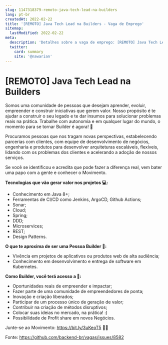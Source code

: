 ```yaml
---
slug: 1147318379-remoto-java-tech-lead-na-builders
lang: pt-br
createdAt: 2022-02-22
title: '[REMOTO] Java Tech Lead na Builders - Vaga de Emprego'
sitemap:
  lastModified: 2022-02-22
meta:
  description: 'Detalhes sobre a vaga de emprego: [REMOTO] Java Tech Lead na Builders'
  twitter:
    card: summary
    site: '@nawarian'
---
```


# [REMOTO] Java Tech Lead na Builders

Somos uma comunidade de pessoas que desejam aprender, evoluir, empreender e construir iniciativas que gerem valor. Nosso propósito é te ajudar a construir o seu legado e te dar insumos para solucionar problemas reais na prática. Trabalhe com autonomia e em qualquer lugar do mundo, o momento para se tornar Builder é agora! 💪

Procuramos pessoas que nos tragam novas perspectivas, estabelecendo parcerias com clientes, com equipe de desenvolvimento de negócios, engenharia e produtos para desenvolver arquiteturas escaláveis, flexíveis, lidando com os problemas dos clientes e acelerando a adoção de nossos serviços. 

Se você se identificou e acredita que pode fazer a diferença real, vem bater uma papo com a gente e conhecer o Movimento. 



**Tecnologias que vão gerar valor nos projetos 💻:**
- Conhecimento em Java 8+;
- Ferramentas de CI/CD como Jenkins, ArgoCD, Github Actions;
- Sonar;
- Cloud;
- Spring;
- DDD;
- Microservices;
- REST;
- Design Patterns.



**O que te aproxima de ser uma Pessoa Builder 💪:**
- Vivência em projetos de aplicativos ou produtos web de alta audiência;
- Conhecimento em desenvolvimento e entrega de software em Kubernetes.



**Como Builder, você terá acesso a 👀:**
- Oportunidades reais de empreender e impactar;
- Fazer parte de uma comunidade de empreendedores de ponta;
- Inovação e criação liberados;
- Participar de um processo único de geração de valor;
- Contribuir na criação de métodos disruptivos;
- Colocar suas ideias no mercado, na prática! :)
- Possibilidade de Profit share em novos Negócios.


Junte-se ao Movimento: https://bit.ly/3uKeoT5 💛🖤

Fonte: https://github.com/backend-br/vagas/issues/8582